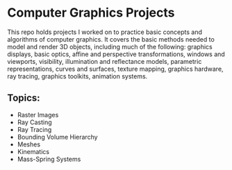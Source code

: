 # Computer Graphics Projects

This repo holds projects I worked on to practice basic concepts and algorithms of computer graphics. It covers the basic methods needed to model and render 3D objects, including much of the following: graphics displays, basic optics, affine and perspective transformations, windows and viewports, visibility, illumination and reflectance models, parametric representations, curves and surfaces, texture mapping, graphics hardware, ray tracing, graphics toolkits, animation systems.

## Topics:
* Raster Images
* Ray Casting
* Ray Tracing
* Bounding Volume Hierarchy
* Meshes
* Kinematics
* Mass-Spring Systems
